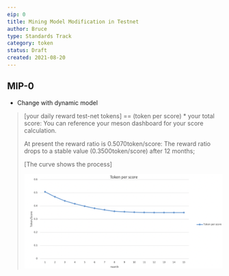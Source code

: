 ```yaml
---
eip: 0
title: Mining Model Modification in Testnet
author: Bruce
type: Standards Track
category: token
status: Draft
created: 2021-08-20
---
```


## MIP-0
<!-- In the past several months the node number has increased about 10 times  and more miners are complaining the fixed reward of daily mining.
Currently we take a poll over the daily reward mechanism of test-net token for all miners.

## 
Compared with the existing Meson Network mining mechanism, how to improve the mining rules to develop the project?
* So far so good
>

* Change in fixed multiple
> - 3 Times
> - 5 Times
> - 10 Times -->

* Change with dynamic model

> [your daily reward test-net tokens] == (token per score) * your total score:
> You can reference your meson dashboard for your score calculation.
> 
> At present the reward ratio is 0.5070token/score:
> The reward ratio drops to a stable value (0.3500token/score) after 12 months;
> 
> [The curve shows the process]
>
> ![img](./img/1901629428383_.pic_hd.jpg "Token per score")
